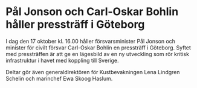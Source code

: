 # Pål Jonson och Carl-Oskar Bohlin håller pressträff i Göteborg

I dag den 17 oktober kl. 16.00 håller försvarsminister Pål Jonson och minister för civilt försvar Carl-Oskar Bohlin en pressträff i Göteborg. Syftet med pressträffen är att ge en lägesbild av en ny utveckling som rör kritisk infrastruktur i havet med koppling till Sverige.

Deltar gör även generaldirektören för Kustbevakningen Lena Lindgren Schelin och marinchef Ewa Skoog Haslum.
